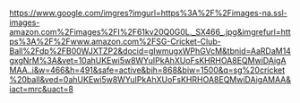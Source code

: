 https://www.google.com/imgres?imgurl=https%3A%2F%2Fimages-na.ssl-images-amazon.com%2Fimages%2FI%2F61kv20Q0G0L._SX466_.jpg&imgrefurl=https%3A%2F%2Fwww.amazon.com%2FSG-Cricket-Club-Ball%2Fdp%2FB00WJXTZP2&docid=gIwmugxWPhGVcM&tbnid=AaRDaM14gxgNrM%3A&vet=10ahUKEwi5w8WYuIPkAhXUoFsKHRHOA8EQMwiDAigAMAA..i&w=466&h=491&safe=active&bih=868&biw=1500&q=sg%20cricket%20ball&ved=0ahUKEwi5w8WYuIPkAhXUoFsKHRHOA8EQMwiDAigAMAA&iact=mrc&uact=8
